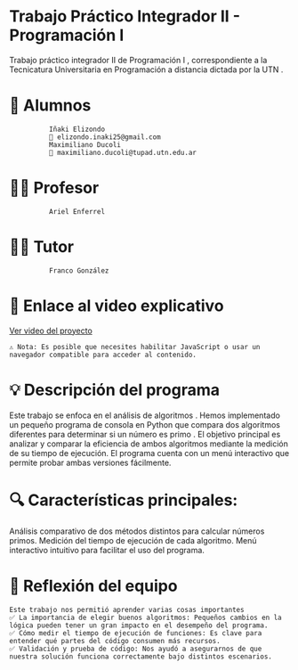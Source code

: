 # Trabajo Práctico Integrador II - Programación I
Trabajo práctico integrador II de Programación I , correspondiente a la Tecnicatura Universitaria en Programación a distancia dictada por la UTN .

# 👥 Alumnos
              Iñaki Elizondo
              📧 elizondo.inaki25@gmail.com
              Maximiliano Ducoli
              📧 maximiliano.ducoli@tupad.utn.edu.ar
# 👨‍🏫 Profesor
              Ariel Enferrel
# 🧑‍🏫 Tutor
              Franco González
# 🎥 Enlace al video explicativo
  [Ver video del proyecto](https://drive.google.com/drive/folders/14IPDDnO4JJSBR5UqQ9UBdwASYjY6nC6g?usp=sharing)
    
    ⚠️ Nota: Es posible que necesites habilitar JavaScript o usar un navegador compatible para acceder al contenido. 

# 💡 Descripción del programa
Este trabajo se enfoca en el análisis de algoritmos . Hemos implementado un pequeño programa de consola en Python que compara dos algoritmos diferentes para determinar si un número es primo .
El objetivo principal es analizar y comparar la eficiencia de ambos algoritmos mediante la medición de su tiempo de ejecución. El programa cuenta con un menú interactivo que permite probar ambas versiones fácilmente.

# 🔍 Características principales:
Análisis comparativo de dos métodos distintos para calcular números primos.
Medición del tiempo de ejecución de cada algoritmo.
Menú interactivo intuitivo para facilitar el uso del programa.
# 🧠 Reflexión del equipo
    Este trabajo nos permitió aprender varias cosas importantes
    ✅ La importancia de elegir buenos algoritmos: Pequeños cambios en la lógica pueden tener un gran impacto en el desempeño del programa.
    ✅ Cómo medir el tiempo de ejecución de funciones: Es clave para entender qué partes del código consumen más recursos.
    ✅ Validación y prueba de código: Nos ayudó a asegurarnos de que nuestra solución funciona correctamente bajo distintos escenarios.
